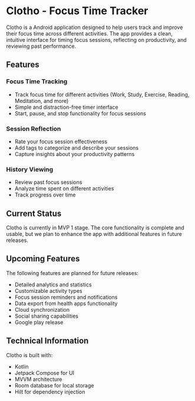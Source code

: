 # Clotho - Focus Time Tracker

Clotho is a Android application designed to help users track and improve their focus time across different activities. The app provides a clean, intuitive interface for timing focus sessions, reflecting on productivity, and reviewing past performance.

## Features

### Focus Time Tracking
- Track focus time for different activities (Work, Study, Exercise, Reading, Meditation, and more)
- Simple and distraction-free timer interface
- Start, pause, and stop functionality for focus sessions

### Session Reflection
- Rate your focus session effectiveness
- Add tags to categorize and describe your sessions
- Capture insights about your productivity patterns

### History Viewing
- Review past focus sessions
- Analyze time spent on different activities
- Track progress over time

## Current Status

Clotho is currently in MVP 1 stage. The core functionality is complete and usable, but we plan to enhance the app with additional features in future releases.

## Upcoming Features

The following features are planned for future releases:

- Detailed analytics and statistics
- Customizable activity types
- Focus session reminders and notifications
- Data export from health apps functionality
- Cloud synchronization
- Social sharing capabilities
- Google play release

## Technical Information

Clotho is built with:
- Kotlin
- Jetpack Compose for UI
- MVVM architecture
- Room database for local storage
- Hilt for dependency injection
